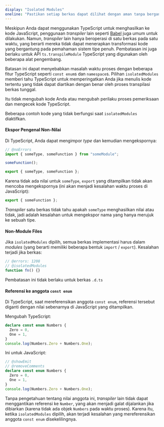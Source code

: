 ```yaml
---
display: "Isolated Modules"
oneline: "Pastikan setiap berkas dapat dilihat dengan aman tanpa bergantung pada impor lain"
---
```


Meskipun Anda dapat menggunakan TypeScript untuk menghasilkan ke kode JavaScript, penggunaan _transpiler_ lain seperti [Babel](https://babeljs.io) juga umum untuk dilakukan. Namun, _transpiler_ lain hanya beroperasi di satu berkas pada satu waktu, yang berarti mereka tidak dapat menerapkan transformasi kode yang bergantung pada pemahaman sistem tipe penuh.
Pembatasan ini juga berlaku untuk API `ts.transpileModule` TypeScript yang digunakan oleh beberapa alat pengembang.

Batasan ini dapat menyebabkan masalah waktu proses dengan beberapa fitur TypeScript seperti `const enum`s dan `namespace`s.
Pilihan `isolatedModules` memberi tahu TypeScript untuk memperingatkan Anda jika menulis kode tertentu yang tidak dapat diartikan dengan benar oleh proses transpilasi berkas tunggal.

Itu tidak mengubah kode Anda atau mengubah perilaku proses pemeriksaan dan mengecek kode TypeScript.

Beberapa contoh kode yang tidak berfungsi saat `isolatedModules` diaktifkan.

#### Ekspor Pengenal Non-Nilai

Di TypeScript, Anda dapat mengimpor _type_ dan kemudian mengekspornya:

```ts twoslash
// @noErrors
import { someType, someFunction } from "someModule";

someFunction();

export { someType, someFunction };
```

Karena tidak ada nilai untuk `someType`, `export` yang ditampilkan tidak akan mencoba mengekspornya (ini akan menjadi kesalahan waktu proses di JavaScript):

```js
export { someFunction };
```

_Transpiler_ satu berkas tidak tahu apakah `someType` menghasilkan nilai atau tidak, jadi adalah kesalahan untuk mengekspor nama yang hanya merujuk ke sebuah tipe.

#### Non-Module Files

Jika `isolatedModules` dipilih, semua berkas implementasi harus dalam _modules_ (yang berarti memiliki beberapa bentuk `import` / `export`). Kesalahan terjadi jika berkas:

```ts twoslash
// @errors: 1208
// @isolatedModules
function fn() {}
```

Pembatasan ini tidak berlaku untuk berkas `.d.ts`

#### Referensi ke anggota `const enum`

Di TypeScript, saat mereferensikan anggota `const enum`, referensi tersebut diganti dengan nilai sebenarnya di JavaScript yang ditampilkan.

Mengubah TypeScript:

```ts twoslash
declare const enum Numbers {
  Zero = 0,
  One = 1,
}
console.log(Numbers.Zero + Numbers.One);
```

Ini untuk JavaScript:

```ts twoslash
// @showEmit
// @removeComments
declare const enum Numbers {
  Zero = 0,
  One = 1,
}
console.log(Numbers.Zero + Numbers.One);
```

Tanpa pengetahuan tentang nilai anggota ini, _transpiler_ lain tidak dapat menggantikan referensi ke `Number`, yang akan menjadi galat dijalankan jika dibiarkan (karena tidak ada objek `Numbers` pada waktu proses).
Karena itu, ketika `isolatedModules` dipilih, akan terjadi kesalahan yang mereferensikan anggota `const enum` disekelilingnya.

